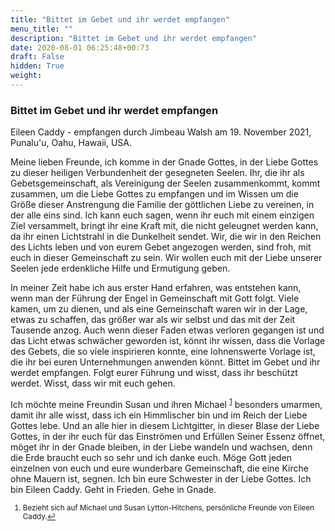 ```yaml
---
title: "Bittet im Gebet und ihr werdet empfangen"
menu_title: ""
description: "Bittet im Gebet und ihr werdet empfangen"
date: 2020-08-01 06:25:48+00:73
draft: False
hidden: True
weight:
---
```

### Bittet im Gebet und ihr werdet empfangen

Eileen Caddy - empfangen durch Jimbeau Walsh am 19. November 2021, Punalu'u, Oahu, Hawaii, USA.

Meine lieben Freunde, ich komme in der Gnade Gottes, in der Liebe Gottes zu dieser heiligen Verbundenheit der gesegneten Seelen. Ihr, die ihr als Gebetsgemeinschaft, als Vereinigung der Seelen zusammenkommt, kommt zusammen, um die Liebe Gottes zu empfangen und im Wissen um die Größe dieser Anstrengung die Familie der göttlichen Liebe zu vereinen, in der alle eins sind. Ich kann euch sagen, wenn ihr euch mit einem einzigen Ziel versammelt, bringt ihr eine Kraft mit, die nicht geleugnet werden kann, da ihr einen Lichtstrahl in die Dunkelheit sendet. Wir, die wir in den Reichen des Lichts leben und von eurem Gebet angezogen werden, sind froh, mit euch in dieser Gemeinschaft zu sein. Wir wollen euch mit der Liebe unserer Seelen jede erdenkliche Hilfe und Ermutigung geben.

In meiner Zeit habe ich aus erster Hand erfahren, was entstehen kann, wenn man der Führung der Engel in Gemeinschaft mit Gott folgt. Viele kamen, um zu dienen, und als eine Gemeinschaft waren wir in der Lage, etwas zu schaffen, das größer war als wir selbst und das mit der Zeit Tausende anzog. Auch wenn dieser Faden etwas verloren gegangen ist und das Licht etwas schwächer geworden ist, könnt ihr wissen, dass die Vorlage des Gebets, die so viele inspirieren konnte, eine lohnenswerte Vorlage ist, die ihr bei euren Unternehmungen anwenden könnt. Bittet im Gebet und ihr werdet empfangen. Folgt eurer Führung und wisst, dass ihr beschützt werdet. Wisst, dass wir mit euch gehen.

Ich möchte meine Freundin Susan und ihren Michael <sup id="a1">[1](#f1)</sup> besonders umarmen, damit ihr alle wisst, dass ich ein Himmlischer bin und im Reich der Liebe Gottes lebe. Und an alle hier in diesem Lichtgitter, in dieser Blase der Liebe Gottes, in der ihr euch für das Einströmen und Erfüllen Seiner Essenz öffnet, möget ihr in der Gnade bleiben, in der Liebe wandeln und wachsen, denn die Erde braucht euch so sehr und ich danke euch. Möge Gott jeden einzelnen von euch und eure wunderbare Gemeinschaft, die eine Kirche ohne Mauern ist, segnen. Ich bin eure Schwester in der Liebe Gottes. Ich bin Eileen Caddy. Geht in Frieden. Gehe in Gnade.
<small>

1. <large id="f1"> Bezieht sich auf Michael und Susan Lytton-Hitchens, persönliche Freunde von Eileen Caddy.[↩](#a1)

